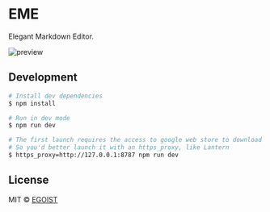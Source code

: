 # EME

Elegant Markdown Editor.

![preview](https://ooo.0o0.ooo/2016/07/22/57923718bc051.png)

## Development

```bash
# Install dev dependencies
$ npm install

# Run in dev mode
$ npm run dev

# The first launch requires the access to google web store to download vue-devtools
# So you'd better launch it with an https_proxy, like Lantern
$ https_proxy=http://127.0.0.1:8787 npm run dev
```

## License

MIT &copy; [EGOIST](https://github.com/egoist)
